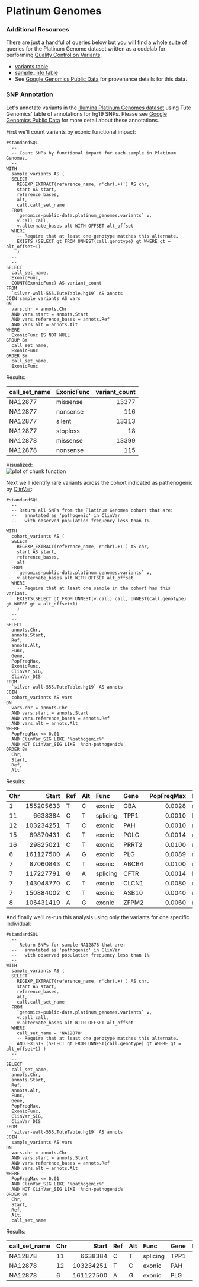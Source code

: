 Platinum Genomes
================

### Additional Resources

There are just a handful of queries below but you will find a whole suite of
queries for the Platinum Genome dataset written as a codelab for performing
[Quality Control on Variants](https://github.com/googlegenomics/codelabs/tree/master/R/PlatinumGenomes-QC).

* [variants table](https://bigquery.cloud.google.com/table/genomics-public-data:platinum_genomes.variants?pli=1)
* [sample_info table](https://bigquery.cloud.google.com/table/google.com:biggene:platinum_genomes.sample_info)
* See [Google Genomics Public Data](http://googlegenomics.readthedocs.io/en/latest/use_cases/discover_public_data/platinum_genomes.html)
for provenance details for this data.





### SNP Annotation

Let's annotate variants in the [Illumina Platinum Genomes dataset](http://googlegenomics.readthedocs.io/en/latest/use_cases/discover_public_data/platinum_genomes.html)
using Tute Genomics' table of annotations for hg19 SNPs.  Please see [Google Genomics Public Data](http://googlegenomics.readthedocs.io/en/latest/use_cases/discover_public_data/tute_genomics_public_data.html)
for more detail about these annotations.

First we'll count variants by exonic functional impact:

```
#standardSQL
  --
  -- Count SNPs by functional impact for each sample in Platinum Genomes.
  --
WITH
  sample_variants AS (
  SELECT
    REGEXP_EXTRACT(reference_name, r'chr(.+)') AS chr,
    start AS start,
    reference_bases,
    alt,
    call.call_set_name
  FROM
    `genomics-public-data.platinum_genomes.variants` v,
    v.call call,
    v.alternate_bases alt WITH OFFSET alt_offset
  WHERE
    -- Require that at least one genotype matches this alternate.
    EXISTS (SELECT gt FROM UNNEST(call.genotype) gt WHERE gt = alt_offset+1)
    )
  --
  --
SELECT
  call_set_name,
  ExonicFunc,
  COUNT(ExonicFunc) AS variant_count
FROM
  `silver-wall-555.TuteTable.hg19` AS annots
JOIN sample_variants AS vars
ON
  vars.chr = annots.Chr
  AND vars.start = annots.Start
  AND vars.reference_bases = annots.Ref
  AND vars.alt = annots.Alt
WHERE
  ExonicFunc IS NOT NULL
GROUP BY
  call_set_name,
  ExonicFunc
ORDER BY
  call_set_name,
  ExonicFunc
```

Results:

|call_set_name |ExonicFunc | variant_count|
|:-------------|:----------|-------------:|
|NA12877       |missense   |         13377|
|NA12877       |nonsense   |           116|
|NA12877       |silent     |         13313|
|NA12877       |stoploss   |            18|
|NA12878       |missense   |         13399|
|NA12878       |nonsense   |           115|

Visualized:
<img src="figure/function-1.png" title="plot of chunk function" alt="plot of chunk function" style="display: block; margin: auto;" />

Next we'll identify rare variants across the cohort indicated as pathenogenic
by [ClinVar](https://www.ncbi.nlm.nih.gov/clinvar/):

```
#standardSQL
  --
  -- Return all SNPs from the Platinum Genomes cohort that are:
  --   annotated as 'pathogenic' in ClinVar
  --   with observed population frequency less than 1%
  --
WITH
  cohort_variants AS (
  SELECT
    REGEXP_EXTRACT(reference_name, r'chr(.+)') AS chr,
    start AS start,
    reference_bases,
    alt
  FROM
    `genomics-public-data.platinum_genomes.variants` v,
    v.alternate_bases alt WITH OFFSET alt_offset
  WHERE
    -- Require that at least one sample in the cohort has this variant.
    EXISTS(SELECT gt FROM UNNEST(v.call) call, UNNEST(call.genotype) gt WHERE gt = alt_offset+1)
    )
  --
  --
SELECT
  annots.Chr,
  annots.Start,
  Ref,
  annots.Alt,
  Func,
  Gene,
  PopFreqMax,
  ExonicFunc,
  ClinVar_SIG,
  ClinVar_DIS
FROM
  `silver-wall-555.TuteTable.hg19` AS annots
JOIN
  cohort_variants AS vars
ON
  vars.chr = annots.Chr
  AND vars.start = annots.Start
  AND vars.reference_bases = annots.Ref
  AND vars.alt = annots.Alt
WHERE
  PopFreqMax <= 0.01
  AND ClinVar_SIG LIKE '%pathogenic%'
  AND NOT CLinVar_SIG LIKE '%non-pathogenic%'
ORDER BY
  Chr,
  Start,
  Ref,
  Alt
```

Results:

|Chr |     Start|Ref |Alt |Func     |Gene  | PopFreqMax|ExonicFunc |ClinVar_SIG                                                |ClinVar_DIS                                                                                                                                                                                                                       |
|:---|---------:|:---|:---|:--------|:-----|----------:|:----------|:----------------------------------------------------------|:---------------------------------------------------------------------------------------------------------------------------------------------------------------------------------------------------------------------------------|
|1   | 155205633|T   |C   |exonic   |GBA   |     0.0028|missense   |pathogenic&#124;other&#124;other&#124;pathogenic           |Gaucher's_disease,_type_1&#124;Parkinson_disease,_late-onset,_susceptibility_to&#124;Dementia,_Lewy_body,_susceptibility_to&#124;not_provided;Gaucher_disease                                                                     |
|11  |   6638384|C   |T   |splicing |TPP1  |     0.0010|NA         |pathogenic&#124;pathogenic                                 |Ceroid_lipofuscinosis,_neuronal,_2&#124;Spinocerebellar_ataxia,_autosomal_recessive_7                                                                                                                                             |
|12  | 103234251|T   |C   |exonic   |PAH   |     0.0010|missense   |pathogenic&#124;pathogenic                                 |Hyperphenylalaninemia,_non-pku&#124;not_provided                                                                                                                                                                                  |
|15  |  89870431|C   |T   |exonic   |POLG  |     0.0014|missense   |pathogenic&#124;pathogenic&#124;pathogenic&#124;pathogenic |Cerebellar_ataxia_infantile_with_progressive_external_ophthalmoplegia&#124;Sensory_ataxic_neuropathy,_dysarthria,_and_ophthalmoparesis&#124;Myoclonic_epilepsy_myopathy_sensory_ataxia&#124;Progressive_sclerosing_poliodystrophy |
|16  |  29825021|C   |T   |exonic   |PRRT2 |     0.0100|missense   |pathogenic                                                 |Dystonia_10;not_specified&#124;not_provided                                                                                                                                                                                       |
|6   | 161127500|A   |G   |exonic   |PLG   |     0.0089|missense   |pathogenic                                                 |PLASMINOGEN_DEFICIENCY,_TYPE_I                                                                                                                                                                                                    |
|7   |  87060843|C   |T   |exonic   |ABCB4 |     0.0100|missense   |pathogenic&#124;pathogenic                                 |Cholestasis,_intrahepatic,_of_pregnancy_3&#124;Cholecystitis                                                                                                                                                                      |
|7   | 117227791|G   |A   |splicing |CFTR  |     0.0014|NA         |pathogenic                                                 |Cystic_fibrosis                                                                                                                                                                                                                   |
|7   | 143048770|C   |T   |exonic   |CLCN1 |     0.0080|nonsense   |pathogenic&#124;pathogenic&#124;pathogenic                 |Congenital_myotonia,_autosomal_recessive_form&#124;Congenital_myotonia,_autosomal_dominant_form&#124;Myotonia_congenita                                                                                                           |
|7   | 150884002|C   |T   |exonic   |ASB10 |     0.0040|missense   |pathogenic                                                 |Glaucoma_1,_open_angle,_F                                                                                                                                                                                                         |
|8   | 106431419|A   |G   |exonic   |ZFPM2 |     0.0060|missense   |pathogenic&#124;pathogenic                                 |Tetralogy_of_Fallot&#124;Double_outlet_right_ventricle                                                                                                                                                                            |

And finally we'll re-run this analysis using only the variants for one specific individual:

```
#standardSQL
  --
  -- Return SNPs for sample NA12878 that are:
  --   annotated as 'pathogenic' in ClinVar
  --   with observed population frequency less than 1%
  --
WITH
  sample_variants AS (
  SELECT
    REGEXP_EXTRACT(reference_name, r'chr(.+)') AS chr,
    start AS start,
    reference_bases,
    alt,
    call.call_set_name
  FROM
    `genomics-public-data.platinum_genomes.variants` v,
    v.call call,
    v.alternate_bases alt WITH OFFSET alt_offset
  WHERE
    call_set_name = 'NA12878'
    -- Require that at least one genotype matches this alternate.
    AND EXISTS (SELECT gt FROM UNNEST(call.genotype) gt WHERE gt = alt_offset+1) )
  --
  --
SELECT
  call_set_name,
  annots.Chr,
  annots.Start,
  Ref,
  annots.Alt,
  Func,
  Gene,
  PopFreqMax,
  ExonicFunc,
  ClinVar_SIG,
  ClinVar_DIS
FROM
  `silver-wall-555.TuteTable.hg19` AS annots
JOIN
  sample_variants AS vars
ON
  vars.chr = annots.Chr
  AND vars.start = annots.Start
  AND vars.reference_bases = annots.Ref
  AND vars.alt = annots.Alt
WHERE
  PopFreqMax <= 0.01
  AND ClinVar_SIG LIKE '%pathogenic%'
  AND NOT CLinVar_SIG LIKE '%non-pathogenic%'
ORDER BY
  Chr,
  Start,
  Ref,
  Alt,
  call_set_name
```

Results:

|call_set_name |Chr |     Start|Ref |Alt |Func     |Gene | PopFreqMax|ExonicFunc |ClinVar_SIG                |ClinVar_DIS                                                                           |
|:-------------|:---|---------:|:---|:---|:--------|:----|----------:|:----------|:--------------------------|:-------------------------------------------------------------------------------------|
|NA12878       |11  |   6638384|C   |T   |splicing |TPP1 |     0.0010|NA         |pathogenic&#124;pathogenic |Ceroid_lipofuscinosis,_neuronal,_2&#124;Spinocerebellar_ataxia,_autosomal_recessive_7 |
|NA12878       |12  | 103234251|T   |C   |exonic   |PAH  |     0.0010|missense   |pathogenic&#124;pathogenic |Hyperphenylalaninemia,_non-pku&#124;not_provided                                      |
|NA12878       |6   | 161127500|A   |G   |exonic   |PLG  |     0.0089|missense   |pathogenic                 |PLASMINOGEN_DEFICIENCY,_TYPE_I                                                        |
